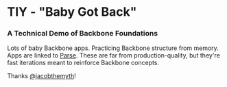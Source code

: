 # TIY - "Baby Got Back"

### A Technical Demo of Backbone Foundations

Lots of baby Backbone apps. Practicing Backbone structure from memory. Apps are linked to [Parse](http://www.parse.com). These are far from production-quality, but they're fast iterations meant to reinforce Backbone concepts.

Thanks [@jacobthemyth](http://github.com/jacobthemyth)!
